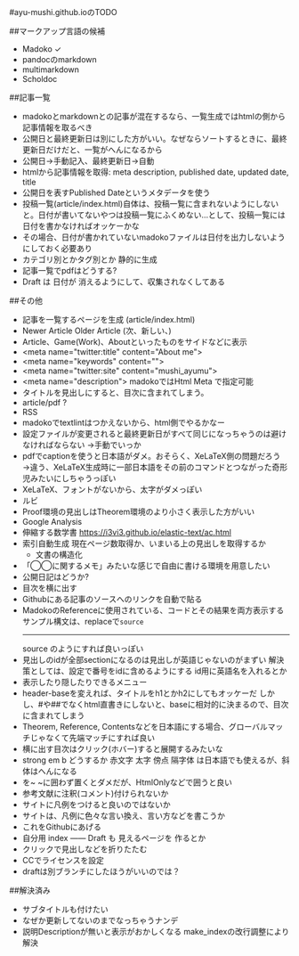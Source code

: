 #ayu-mushi.github.ioのTODO


##マークアップ言語の候補
* Madoko ✓
* pandocのmarkdown
* multimarkdown
* Scholdoc


##記事一覧
* madokoとmarkdownとの記事が混在するなら、一覧生成ではhtmlの側から記事情報を取るべき
* 公開日と最終更新日は別にした方がいい。なぜならソートするときに、最終更新日だけだと、一覧がへんになるから
* 公開日→手動記入、最終更新日→自動
* htmlから記事情報を取得: meta description, published date, updated date, title
* 公開日を表すPublished Dateというメタデータを使う
* 投稿一覧(article/index.html)自体は、投稿一覧に含まれないようにしないと。日付が書いてないやつは投稿一覧にふくめない…として、投稿一覧には日付を書かなければオッケーかな
* その場合、日付が書かれていないmadokoファイルは日付を出力しないようにしておく必要あり
* カテゴリ別とかタグ別とか 静的に生成
* 記事一覧でpdfはどうする?
* Draft は 日付が 消えるようにして、収集されなくしてある


##その他
* 記事を一覧するページを生成 (article/index.html)
* Newer Article Older Article (次、新しい、)
* Article、Game(Work)、Aboutといったものをサイドなどに表示
* \<meta name="twitter:title" content="About me"\>
* \<meta name="keywords" content=""\>
* \<meta name="twitter:site" content="mushi\_ayumu"\>
* \<meta name="description"\> madokoではHtml Meta で指定可能
* タイトルを見出しにすると、目次に含まれてしまう。
* article/pdf ?
* RSS
* madokoでtextlintはつかえないから、html側でやるかなー
* 設定ファイルが変更されると最終更新日がすべて同じになっちゃうのは避けなければならない →手動でいっか
* pdfでcaptionを使うと日本語がダメ。おそらく、XeLaTeX側の問題だろう →違う、XeLaTeX生成時に一部日本語をその前のコマンドとつながった奇形児みたいにしちゃうっぽい
* XeLaTeX、フォントがないから、太字がダメっぽい
* ルビ
* Proof環境の見出しはTheorem環境のより小さく表示した方がいい
* Google Analysis
* 伸縮する数学書 https://i3vi3.github.io/elastic-text/ac.html
* 索引自動生成 現在ページ数取得か、いまいる上の見出しを取得するか
  * 文書の構造化
* 「◯◯に関するメモ」みたいな感じで自由に書ける環境を用意したい
* 公開日記はどうか?
* 目次を横に出す
* Githubにある記事のソースへのリンクを自動で貼る
* MadokoのReferenceに使用されている、コードとその結果を両方表示するサンプル構文は、replaceで``` source ``` <hr> source のようにすれば良いっぽい
* 見出しのidが全部sectionになるのは見出しが英語じゃないのがまずい 解決策としては、設定で番号をidに含めるようにする id用に英語名を入れるとか
* 表示したり隠したりできるメニュー
* header-baseを変えれば、タイトルをh1とかh2にしてもオッケーだ しかし、#や##でなくhtml直書きにしないと、baseに相対的に決まるので、目次に含まれてしまう
* Theorem, Reference, Contentsなどを日本語にする場合、グローバルマッチじゃなくて先端マッチにすれば良い
* 横に出す目次はクリック(ホバー)すると展開するみたいな
* strong em b どうするか 赤文字 太字 傍点 隔字体 は日本語でも使えるが、斜体はへんになる
* <main>を~ ~に囲わず置くとダメだが、HtmlOnlyなどで囲うと良い
* 参考文献に注釈(コメント)付けられないか
* サイトに凡例をつけると良いのではないか
* サイトは、凡例に色々な言い換え、言い方などを書こうか
* これをGithubにあげる
* 自分用 index ―― Draft も 見えるページを 作るとか
* クリックで見出しなどを折りたたむ
* CCでライセンスを設定
* draftは別ブランチにしたほうがいいのでは？

##解決済み
* サブタイトルも付けたい
* なぜか更新してないのまでなっちゃうナンデ
* 説明Descriptionが無いと表示がおかしくなる make_indexの改行調整により解決
